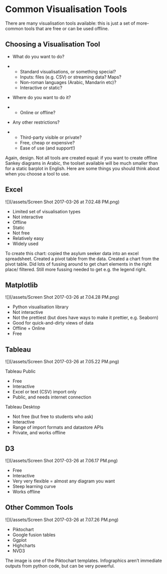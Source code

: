 # Common Visualisation Tools

There are many visualisation tools available: this is just a set of more-common tools that are free or can be used offline.

## Choosing a Visualisation Tool

* What do you want to do?

* * Standard visualisations, or something special?
  * Inputs: files \(e.g. CSV\) or streaming data?
     Maps?
  * Non-roman languages \(Arabic, Mandarin etc\)?
  * Interactive or static?
* Where do you want to do it?
* * Online or offline?
* Any other restrictions?
* * Third-party visible or private?
  * Free, cheap or expensive?
  * Ease of use \(and support!\)

Again, design. Not all tools are created equal: if you want to create offline Sankey diagrams in Arabic, the toolset available will be much smaller than for a static barplot in English. Here are some things you should think about when you choose a tool to use.

## Excel

![](/assets/Screen Shot 2017-03-26 at 7.02.48 PM.png)

* Limited set of visualisation types
* Not interactive
* Offline
* Static
* Not free
* Relatively easy
* Widely used

To create this chart: copied the asylum seeker data into an excel spreadsheet. Created a pivot table from the data. Created a chart from the pivot table. Did lots of fussing around to get chart elements in the right place/ filtered. Still more fussing needed to get e.g. the legend right.

## Matplotlib

![](/assets/Screen Shot 2017-03-26 at 7.04.28 PM.png)

* Python visualisation library
* Not interactive
* Not the prettiest \(but does have ways to make it prettier, e.g. Seaborn\)
* Good for quick-and-dirty views of data
* Offline + Online
* Free

## Tableau

![](/assets/Screen Shot 2017-03-26 at 7.05.22 PM.png)

Tableau Public

* Free
* Interactive
* Excel or text \(CSV\) import only
* Public, and needs internet connection

Tableau Desktop

* Not free \(but free to students who ask\)
* Interactive
* Range of import formats and datastore APIs
* Private, and works offline

## D3

![](/assets/Screen Shot 2017-03-26 at 7.06.17 PM.png)

* Free
* Interactive
* Very very flexible = almost any diagram you want
* Steep learning curve
* Works offline

## Other Common Tools

![](/assets/Screen Shot 2017-03-26 at 7.07.26 PM.png)

* Piktochart
* Google fusion tables
* Ggplot
* Highcharts
* NVD3

The image is one of the Piktochart templates. Infographics aren’t immediate outputs from python code, but can be very powerful.





